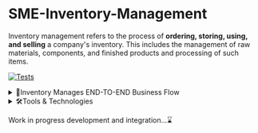 # SME-Inventory-Management

Inventory management refers to the process of **ordering, storing, using, and selling** a company's inventory.
This includes the management of raw materials, components, and finished products and processing of such items.

[![Tests](https://github.com/hossainchisty/SME-Inventory-Management/actions/workflows/test.yml/badge.svg?branch=master)](https://github.com/hossainchisty/SME-Inventory-Management/actions/workflows/test.yml)

<!-- Summary start -->
<details>
  <summary>
  🎯Inventory Manages END-TO-END Business Flow
  </summary>

1. Business Product's Management
2. Business Supplier's Management
3. Customer's Management
4. Product Sales Management
5. Product Return Management
6. Product Buy/Purchase Management
7. Business Expense Management
8. Product Stock Management
9. Business Profit-Loss-Growth
10. And More...

</details>

<details>
  <summary>
  🛠️Tools & Technologies 
  </summary>

### Core

1. Python
2. Django
3. Django REST Framework
4. Postgres

### Testing and Linting

1. pytest
2. Coverage.py
3. Flake8
4. Black
5. isort

### Services

1. Docker
2. Github
3. Github Actions
4. Heroku

</details>
<!-- Summary end -->

Work in progress development and integration...⌛
